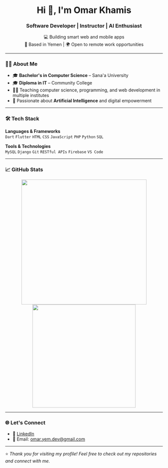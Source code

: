 <h1 align="center">Hi 👋, I'm Omar Khamis</h1>
<h3 align="center">Software Developer | Instructor | AI Enthusiast</h3>

<p align="center">
  💻 Building smart web and mobile apps <br>
  📍 Based in Yemen | 🌍 Open to remote work opportunities
</p>

---

### 👨‍💻 About Me

- 🎓 **Bachelor's in Computer Science** – Sana'a University  
- 🎓 **Diploma in IT** – Community College  
- 👨‍🏫 Teaching computer science, programming, and web development in multiple institutes  
- 🚀 Passionate about **Artificial Intelligence** and digital empowerment  

---

### 🛠️ Tech Stack

**Languages & Frameworks**  
`Dart` `Flutter` `HTML` `CSS` `JavaScript` `PHP` `Python` `SQL`  

**Tools & Technologies**  
`MySQL` `Django` `Git` `RESTful APIs` `Firebase` `VS Code`  

---

### 📈 GitHub Stats

<p align="center">
  <img src="https://github-readme-stats.vercel.app/api?username=omar-khamis-dev&show_icons=true&theme=radical" width="400"/>
  <img src="https://github-readme-stats.vercel.app/api/top-langs/?username=omar-khamis-dev&layout=compact&theme=radical" width="330"/>
</p>

---

### 🌐 Let's Connect

- 💼 [LinkedIn](https://www.linkedin.com/in/omar-khamis-dev)  
- 📧 Email: omar.yem.dev@gmail.com

---

⭐️ *Thank you for visiting my profile! Feel free to check out my repositories and connect with me.*
